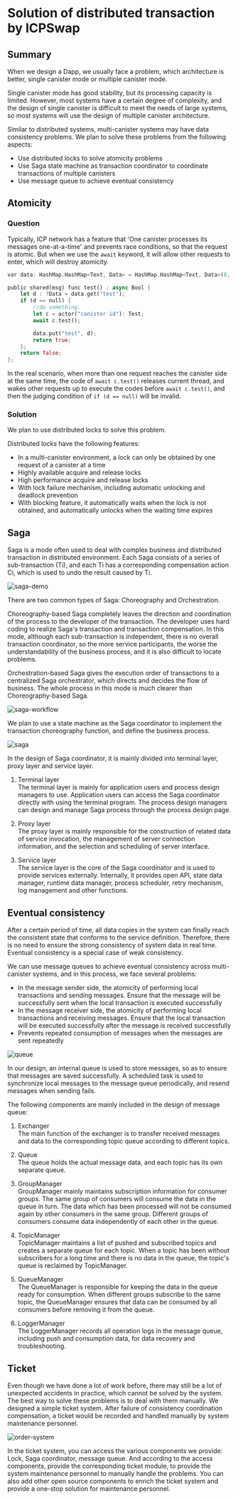 #  Solution of distributed transaction by ICPSwap

## Summary
When we design a Dapp, we usually face a problem, which architecture is better, single canister mode or multiple canister mode.

Single canister mode has good stability, but its processing capacity is limited. However, most systems have a certain degree of complexity, and the design of single canister is difficult to meet the needs of large systems, so most systems will use the design of multiple canister architecture.

Similar to distributed systems, multi-canister systems may have data consistency problems. We plan to solve these problems from the following aspects:
- Use distributed locks to solve atomicity problems
- Use Saga state machine as transaction coordinator to coordinate transactions of multiple canisters
- Use message queue to achieve eventual consistency

## Atomicity

### Question
Typically, ICP network has a feature that 'One canister processes its messages one-at-a-time' and prevents race conditions, so that the request is atomic. But when we use the `await` keyword, it will allow other requests to enter, which will destroy atomicity.

```rust
var data: HashMap.HashMap<Text, Data> = HashMap.HashMap<Text, Data>(0, Text.hash, Text.equal);

public shared(msg) func test() : async Bool {
    let d : ?Data = data.get("test");
    if (d == null) {
        //do something.
        let c = actor("canister id"): Test;
        await c.test();

        data.put("test", d);
        return true;
    };
    return false;
};
```

In the real scenario, when more than one request reaches the canister side at the same time, the code of `await c.test()` releases current thread, and wakes other requests up to execute the codes before `await c.test()`, and then the judging condition of `if (d == null)` will be invalid.

### Solution
We plan to use distributed locks to solve this problem. 

Distributed locks have the following features:
- In a multi-canister environment, a lock can only be obtained by one request of a canister at a time
- Highly available acquire and release locks
- High performance acquire and release locks
- With lock failure mechanism, including automatic unlocking and deadlock prevention
- With blocking feature, it automatically waits when the lock is not obtained, and automatically unlocks when the waiting time expires



## Saga

Saga is a mode often used to deal with complex business and distributed transaction in distributed environment. Each Saga consists of a series of sub-transaction (Ti), and each Ti has a corresponding compensation action Ci, which is used to undo the result caused by Ti.

![saga-demo](https://github.com/ICPSwap-Labs/consistency/blob/main/ic-saga-demo.png)

There are two common types of Saga: Choreography and Orchestration. 

Choreography-based Saga completely leaves the direction and coordination of the process to the developer of the transaction. The developer uses hard coding to realize Saga's transaction and transaction compensation. In this mode, although each sub-transaction is independent, there is no overall transaction coordinator, so the more service participants, the worse the understandability of the business process, and it is also difficult to locate problems.

Orchestration-based Saga gives the execution order of transactions to a centralized Saga orchestrator, which directs and decides the flow of business. The whole process in this mode is much clearer than Choreography-based Saga.

![saga-workflow](https://github.com/ICPSwap-Labs/consistency/blob/main/ic-saga-workflow.png)  

We plan to use a state machine as the Saga coordinator to implement the transaction choreography function, and define the business process.

![saga](https://github.com/ICPSwap-Labs/consistency/blob/main/ic-saga.png)

In the design of Saga coordinator, it is mainly divided into terminal layer, proxy layer and service layer.
1. Terminal layer   
The terminal layer is mainly for application users and process design managers to use. Application users can access the Saga coordinator directly with using the terminal program. The process design managers can design and manage Saga process through the process design page.

2. Proxy layer  
The proxy layer is mainly responsible for the construction of related data of service invocation, the management of server connection information, and the selection and scheduling of server interface.

3. Service layer  
The service layer is the core of the Saga coordinator and is used to provide services externally. Internally, it provides open API, state data manager, runtime data manager, process scheduler, retry mechanism, log management and other functions.

## Eventual consistency

After a certain period of time, all data copies in the system can finally reach the consistent state that conforms to the service definition. Therefore, there is no need to ensure the strong consistency of system data in real time. Eventual consistency is a special case of weak consistency.

We can use message queues to achieve eventual consistency across multi-canister systems, and in this process, we face several problems:
- In the message sender side, the atomicity of performing local transactions and sending messages. Ensure that the message will be successfully sent when the local transaction is executed successfully
- In the message receiver side, the atomicity of performing local transactions and receiving messages. Ensure that the local transaction will be executed successfully after the message is received successfully
- Prevents repeated consumption of messages when the messages are sent repeatedly

![queue](https://github.com/ICPSwap-Labs/consistency/blob/main/ic-queue.png)

In our design, an internal queue is used to store messages, so as to ensure that messages are saved successfully. A scheduled task is used to synchronize local messages to the message queue periodically, and resend messages when sending fails.

The following components are mainly included in the design of message queue:

1. Exchanger  
The main function of the exchanger is to transfer received messages and data to the corresponding topic queue according to different topics.

2. Queue  
The queue holds the actual message data, and each topic has its own separate queue.

3. GroupManager  
GroupManager mainly maintains subscription information for consumer groups. The same group of consumers will consume the data in the queue in turn. The data which has been processed will not be consumed again by other consumers in the same group. Different groups of consumers consume data independently of each other in the queue.

4. TopicManager  
TopicManager maintains a list of pushed and subscribed topics and creates a separate queue for each topic. When a topic has been without subscribers for a long time and there is no data in the queue, the topic's queue is reclaimed by TopicManager.

5. QueueManager  
The QueueManager is responsible for keeping the data in the queue ready for consumption. When different groups subscribe to the same topic, the QueueManager ensures that data can be consumed by all consumers before removing it from the queue.

6. LoggerManager  
The LoggerManager records all operation logs in the message queue, including push and consumption data, for data recovery and troubleshooting.

## Ticket

Even though we have done a lot of work before, there may still be a lot of unexpected accidents in practice, which cannot be solved by the system. The best way to solve these problems is to deal with them manually.
We designed a simple ticket system. After failure of consistency coordination compensation, a ticket would be recorded and handled manually by system maintenance personnel.

![order-system](https://github.com/ICPSwap-Labs/consistency/blob/main/order-system.png)

In the ticket system, you can access the various components we provide: Lock, Saga coordinator, message queue. And according to the access components, provide the corresponding ticket module, to provide the system maintenance personnel to manually handle the problems. You can also add other open source components to enrich the ticket system and provide a one-stop solution for maintenance personnel.
 
